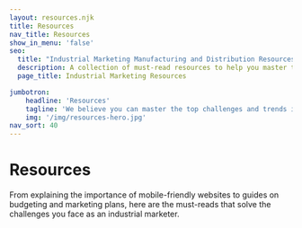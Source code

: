 ```yaml
---
layout: resources.njk
title: Resources
nav_title: Resources
show_in_menu: 'false'
seo:
  title: "Industrial Marketing Manufacturing and Distribution Resources"
  description: A collection of must-read resources to help you master the top challenges and trends in industrial marketing.
  page_title: Industrial Marketing Resources

jumbotron:
    headline: 'Resources'
    tagline: 'We believe you can master the top challenges and trends in industrial marketing. Here are a few must-reads to help out.'
    img: '/img/resources-hero.jpg'
nav_sort: 40
---
```

# Resources
From explaining the importance of mobile-friendly websites to guides on budgeting and marketing plans, here are the must-reads that solve the challenges you face as an industrial marketer.